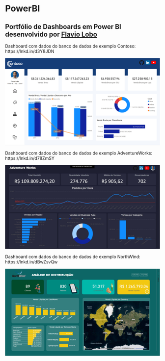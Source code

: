 # PowerBI
## Portfólio de Dashboards em Power BI desenvolvido por [Flavio Lobo](https://www.linkedin.com/in/flavioclobo)

<p>Dashboard com dados do banco de dados de exemplo Contoso: https://lnkd.in/d3Y8JDN</p>
<img src="https://github.com/flavioclobo/flavioclobo/blob/main/Contoso%20(Spark).png">
<p>Dashboard com dados do banco de dados de exemplo AdventureWorks: https://lnkd.in/d78ZmSY</p>
<img src="https://github.com/flavioclobo/flavioclobo/blob/main/Adventure%20Works%20(dark).jpg">
<p>Dashboard com dados do banco de dados de exemplo NorthWind: https://lnkd.in/dBwZsvQw</p>
<img src="https://github.com/flavioclobo/flavioclobo/blob/main/thumbnail_NorthWind_green.png">
